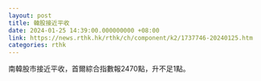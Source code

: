 ```yaml
---
layout: post
title: 韓股接近平收
date: 2024-01-25 14:39:00.000000000 +08:00
link: https://news.rthk.hk/rthk/ch/component/k2/1737746-20240125.htm
categories: rthk
---
```


南韓股市接近平收，首爾綜合指數報2470點，升不足1點。
